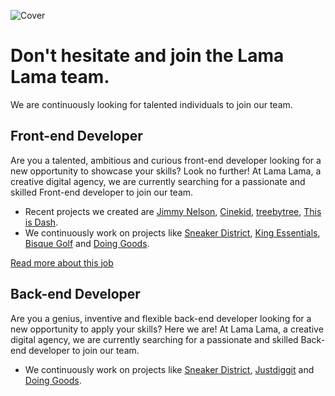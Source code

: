 ![Cover](https://storage.lamalama.nl/lamalama/playheart-cover.jpeg)

# Don't hesitate and join the Lama Lama team.
We are continuously looking for talented individuals to join our team.

## Front-end Developer
Are you a talented, ambitious and curious front-end developer looking for a new opportunity to showcase your skills? Look no further! At Lama Lama, a creative digital agency, we are currently searching for a passionate and skilled Front-end developer to join our team.

* Recent projects we created are [Jimmy Nelson](https://jimmynelson.com), [Cinekid](https://cinekidfestival.nl/), [treebytree](https://www.treebytree.earth/), [This is Dash](https://thisisdash.com/).
* We continuously work on projects like [Sneaker District](https://www.sneakerdistrict.com/), [King Essentials](https://kingessentials.com/), [Bisque Golf](https://bisquegolf.com/) and [Doing Goods](https://www.doing-goods.com/).

[Read more about this job](https://jobs.lamalama.nl/front-end-developer/en)

## Back-end Developer
Are you a genius, inventive and flexible back-end developer looking for a new opportunity to apply your skills? Here we are! At Lama Lama, a creative digital agency, we are currently searching for a passionate and skilled Back-end developer to join our team.

* We continuously work on projects like [Sneaker District](https://www.sneakerdistrict.com/), [Justdiggit](https://justdiggit.org/) and [Doing Goods](https://www.doing-goods.com/).
